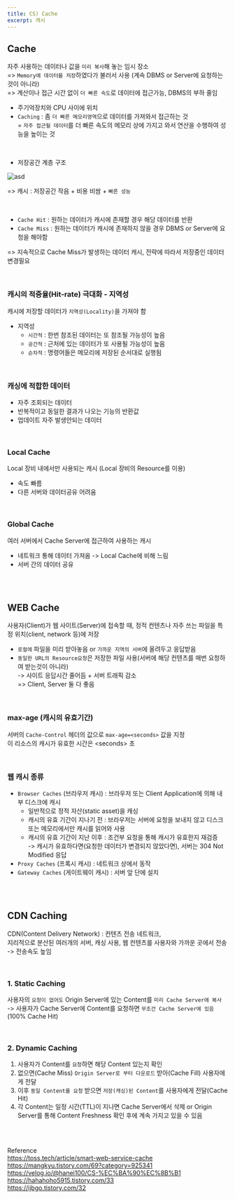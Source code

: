 ```yaml
---
title: CS) Cache
excerpt: 캐시
---
```


## Cache  
자주 사용하는 데이터나 값을 `미리 복사`해 놓는 임시 장소  
=> `Memory에 데이터를 저장`하였다가 불러서 사용 (계속 DBMS or Server에 요청하는 것이 아니라)   
=> 계산이나 접근 시간 없이 `더 빠른 속도`로 데이터에 접근가능, DBMS의 부하 줄임

- 주기억장치와 CPU 사이에 위치
- `Caching` : 좀 `더 빠른 메모리영역`으로 데이터를 가져와서 접근하는 것   
  = `자주 접근될 데이터`를 더 빠른 속도의 메모리 상에 가지고 와서 연산을 수행하여 성능을 높이는 것    

<br/>

- 저장공간 계층 구조  

![asd](https://user-images.githubusercontent.com/103614357/187429101-b0fb8236-525e-4047-b991-f9be86b9ffc8.png)  

=> 캐시 : 저장공간 작음 + 비용 비쌈 + `빠른 성능`  

<br/>

- `Cache Hit` : 원하는 데이터가 캐시에 존재할 경우 해당 데이터를 반환  
- `Cache Miss` : 원하는 데이터가 캐시에 존재하지 않을 경우 DBMS or Server에 요청을 해야함  

=> 지속적으로 Cache Miss가 발생하는 데이터 캐시, 전략에 따라서 저장중인 데이터 변경필요

<br/>

### 캐시의 적중율(Hit-rate) 극대화 - 지역성
캐시에 저장할 데이터가 `지역성(Locality)`을 가져야 함  
- 지역성
  - `시간적` : 한번 참조된 데이터는 또 참조될 가능성이 높음
  - `공간적` : 근처에 있는 데이터가 또 사용될 가능성이 높음
  - `순차적` : 명령어들은 메모리에 저장된 순서대로 실행됨

<br/>

### 캐싱에 적합한 데이터  
- 자주 조회되는 데이터
- 반복적이고 동일한 결과가 나오는 기능의 반환값
- 업데이트 자주 발생안되는 데이터

<br/>

### Local Cache  
Local 장비 내에서만 사용되는 캐시 (Local 장비의 Resource를 이용)  
- 속도 빠름  
- 다른 서버와 데이터공유 어려움

<br/>

### Global Cache  
여러 서버에서 Cache Server에 접근하여 사용하는 캐시
- 네트워크 통해 데이터 가져옴 -> Local Cache에 비해 느림  
- 서버 간의 데이터 공유

<br/><br/>
 
## WEB Cache  
사용자(Client)가 웹 사이트(Server)에 접속할 때, 정적 컨텐츠나 자주 쓰는 파일을 특정 위치(client, network 등)에 저장  
- `로컬에` 파일을 미리 받아놓음 or `가까운 지역의 서버`에 올려두고 응답받음
- `동일한 URL의 Resource요청`은 저장한 파일 사용(서버에 해당 컨텐츠를 매번 요청하여 받는것이 아니라)  
-> 사이트 응답시간 줄어듬 + 서버 트래픽 감소  
=> Client, Server 둘 다 좋음  

<br/>

### max-age (캐시의 유효기간)  
서버의 `Cache-Control` 헤더의 값으로 `max-age=<seconds>` 값을 지정  
이 리소스의 캐시가 유효한 시간은 \<seconds\> 초
 
<br/>

### 웹 캐시 종류
- `Browser Caches` (브라우저 캐시) : 브라우저 또는 Client Application에 의해 내부 디스크에 캐시
  - 일반적으로 정적 자산(static asset)을 캐싱
  - 캐시의 유효 기간이 지나기 전 : 브라우저는 서버에 요청을 보내지 않고 디스크 또는 메모리에서만 캐시를 읽어와 사용  
  - 캐시의 유효 기간이 지난 이후 : 조건부 요청을 통해 캐시가 유효한지 재검증  
    -> 캐시가 유효하다면(요청한 데이터가 변경되지 않았다면), 서버는 304 Not Modified 응답
- `Proxy Caches` (프록시 캐시) : 네트워크 상에서 동작
- `Gateway Caches` (게이트웨이 캐시) : 서버 앞 단에 설치

<br/><br/>

## CDN Caching   
CDN(Content Delivery Network) : 컨텐츠 전송 네트워크,   
지리적으로 분산된 여러개의 서버, 캐싱 사용, 웹 컨텐츠를 사용자와 가까운 곳에서 전송 -> 전송속도 높임

<br/>

### 1. Static Caching
사용자의 `요청이 없어도` Origin Server에 있는 Content를 `미리 Cache Server에 복사`   
-> 사용자가 Cache Server에 Content를 요청하면 `무조건 Cache Server에 있음` (100% Cache Hit)   

<br/>

### 2. Dynamic Caching  
1. 사용자가 Content를 `요청`하면 해당 Content 있는지 확인  
2. 없으면(Cache Miss) `Origin Server로 부터 다운로드` 받아(Cache Fill) 사용자에게 전달   
3. 이후 `동일 Content를 요청` 받으면 `저장(캐싱)된 Content`를 사용자에게 전달(Cache Hit)  
4. 각 Content는 일정 시간(TTL)이 지나면 Cache Server에서 삭제 or Origin Server를 통해 Content Freshness 확인 후에 계속 가지고 있을 수 있음  

<br/><br/>

Reference  
https://toss.tech/article/smart-web-service-cache  
https://mangkyu.tistory.com/69?category=925341  
https://velog.io/@hanei100/CS-%EC%BA%90%EC%8B%B1  
https://hahahoho5915.tistory.com/33  
https://ijbgo.tistory.com/32  
<br/>
